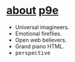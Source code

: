 # [about](https://p9e.github.io/about) [p9e](https://github.com/p9e)

* Universal imagineers.
* Emotional fireflies.
* Open web believers.
* Grand piano HTML. 
* <samp>perspective</samp>
